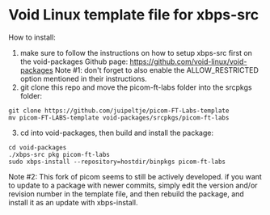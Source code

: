 # Void Linux template file for xbps-src
How to install:
1. make sure to follow the instructions on how to setup xbps-src first on the void-packages Github page: https://github.com/void-linux/void-packages
Note #1: don't forget to also enable the ALLOW_RESTRICTED option mentioned in their instructions.
3. git clone this repo and move the picom-ft-labs folder into the srcpkgs folder:
```
git clone https://github.com/juipeltje/picom-FT-Labs-template
mv picom-FT-LABS-template void-packages/srcpkgs/picom-ft-labs
```
3. cd into void-packages, then build and install the package:
```
cd void-packages
./xbps-src pkg picom-ft-labs
sudo xbps-install --repository=hostdir/binpkgs picom-ft-labs
```
Note #2: This fork of picom seems to still be actively developed. if you want to update to a package with newer commits, simply edit the version and/or revision number in the template file, and then rebuild the package, and install it as an update with xbps-install.
